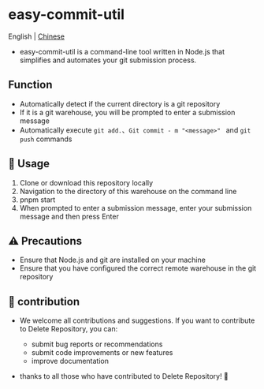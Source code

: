 # easy-commit-util
<span> English | <a href= "./README.zh.md"> Chinese </a></span>

-   easy-commit-util is a command-line tool written in Node.js that simplifies and automates your git submission process.

## Function

-   Automatically detect if the current directory is a git repository
-   If it is a git warehouse, you will be prompted to enter a submission message
-   Automatically execute `git add.`、`Git commit - m "<message>" ` and `git push` commands

## 🚀 Usage

1. Clone or download this repository locally
2. Navigation to the directory of this warehouse on the command line
3. pnpm start
4. When prompted to enter a submission message, enter your submission message and then press Enter

## ⚠️ Precautions

-   Ensure that Node.js and git are installed on your machine
-   Ensure that you have configured the correct remote warehouse in the git repository

## 🙌 contribution

-   We welcome all contributions and suggestions. If you want to contribute to Delete Repository, you can:
    -   submit bug reports or recommendations
    -   submit code improvements or new features
    -   improve documentation

-   thanks to all those who have contributed to Delete Repository! 🎉
